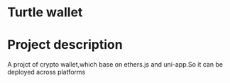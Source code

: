 # Turtle wallet

# Project description
A projct of crypto wallet,which base on ethers.js and uni-app.So it can be deployed across platforms

